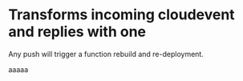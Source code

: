 # Transforms incoming cloudevent and replies with one

Any push will trigger a function rebuild and re-deployment.



aaaaa
